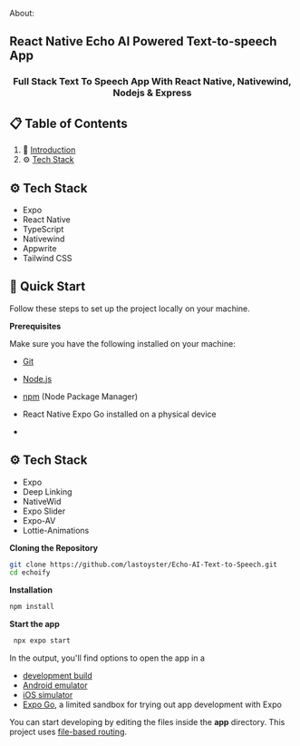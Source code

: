 About:
## React Native Echo AI Powered Text-to-speech App
<h3 align="center">Full Stack Text To Speech App With React Native, Nativewind, Nodejs & Express</h3>

## 📋 <a name="table">Table of Contents</a>

1. 🤖 [Introduction](#introduction)
2. ⚙️ [Tech Stack](#tech-stack)


## <a name="tech-stack">⚙️ Tech Stack</a>

- Expo
- React Native
- TypeScript
- Nativewind
- Appwrite
- Tailwind CSS
## <a name="quick-start">🤸 Quick Start</a>

Follow these steps to set up the project locally on your machine.

**Prerequisites**

Make sure you have the following installed on your machine:

- [Git](https://git-scm.com/)
- [Node.js](https://nodejs.org/en)
- [npm](https://www.npmjs.com/) (Node Package Manager)
- React Native Expo Go installed on a physical device

- 
## <a name="tech-stack">⚙️ Tech Stack</a>

- Expo
- Deep Linking
- NativeWid
- Expo Slider
- Expo-AV
- Lottie-Animations


**Cloning the Repository**

```bash
git clone https://github.com/lastoyster/Echo-AI-Text-to-Speech.git
cd echoify
```

**Installation** 

```bash
npm install
```

**Start the app**
   
```bash
 npx expo start
```

In the output, you'll find options to open the app in a

- [development build](https://docs.expo.dev/develop/development-builds/introduction/)
- [Android emulator](https://docs.expo.dev/workflow/android-studio-emulator/)
- [iOS simulator](https://docs.expo.dev/workflow/ios-simulator/)
- [Expo Go](https://expo.dev/go), a limited sandbox for trying out app development with Expo

You can start developing by editing the files inside the **app** directory. This project uses [file-based routing](https://docs.expo.dev/router/introduction).
